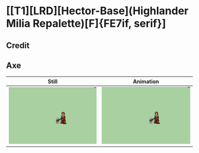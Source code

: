 # [\[T1\]\[LRD\]\[Hector-Base\]\(Highlander Milia Repalette\)\[F\]{FE7if, serif}]

## Credit


	
## Axe

| Still | Animation |
| :---: | :-------: |
| ![Axe still](./Axe_000.png) | ![Axe animation](./Axe.gif) |
